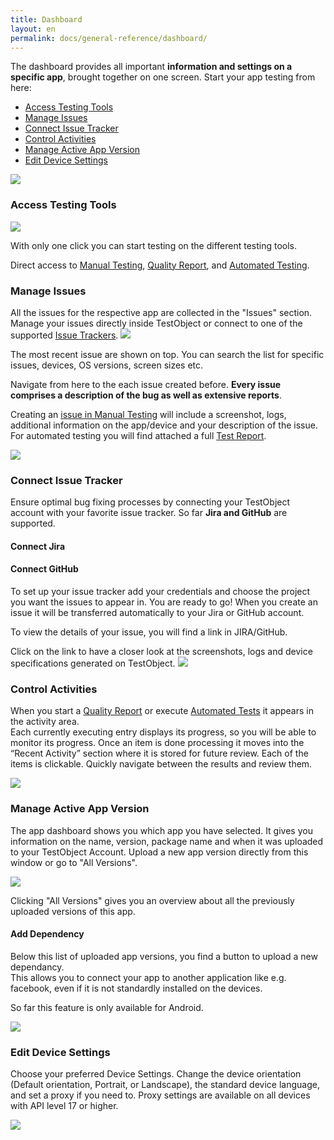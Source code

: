```yaml
---
title: Dashboard
layout: en
permalink: docs/general-reference/dashboard/
---
```


The dashboard provides all important <b>information and settings on a specific app</b>, brought together on one screen. Start your app testing from here:
<ul>
    <li><a href="#tool-access">Access Testing Tools</a></li>
    <li><a href="#issues">Manage Issues</a></li>
    <li><a href="#issue-tracker">Connect Issue Tracker</a></li>
    <li><a href="#activities">Control Activities</a></li>
    <li><a href="#app-versions">Manage Active App Version</a></li>
    <li><a href="#device-settings">Edit Device Settings</a></li>
</ul>



<img class="center shadow" src="/img/dashboard/app-dashboard.png">


<h3 id="tool-access">Access Testing Tools</h3>
<img class="center shadow" src="/img/dashboard/dashboard-testing.png">
 
 With only one click you can start testing on the different testing tools. 
 
 Direct access to <a href="/docs/testing-tools/manual-testing/">Manual Testing</a>, <a href="/docs/testing-tools/quality-report/">Quality Report</a>, and <a href="/docs/testing-tools/automation/">Automated Testing</a>. 

<h3 id="issues">Manage Issues</h3>
All the issues for the respective app are collected in the "Issues" section. Manage your issues directly inside TestObject or connect to one of the supported <a href="#issue-tracker">Issue Trackers</a>.

<img class="center shadow" src="/img/dashboard/issues.png">


The most recent issue are shown on top. You can search the list for specific issues, devices, OS versions, screen sizes etc.

Navigate from here to the each issue created before. <strong>Every issue comprises a description of the bug as well as extensive reports</strong>. 

Creating an <a href="/docs/testing-tools/manual-testing/#create-issue">issue in Manual Testing</a> will include a screenshot, logs, additional information on the app/device and your description of the issue.<br>
For automated testing you will find attached a full <a href="/docs/testing-tools/automation/reporting/">Test Report</a>.

<img class="center shadow" src="/img/dashboard/issuelist.png">

<h3 id="issue-tracker">Connect Issue Tracker</h3>


Ensure optimal bug fixing processes by connecting your TestObject account with your favorite issue tracker. So far <strong>Jira and GitHub</strong> are supported.

<h4>Connect Jira</h4>



<h4>Connect GitHub</h4>


To set up your issue tracker add your credentials and choose the project you want the issues to appear in. You are ready to go! 
When you create an issue it will be transferred automatically to your Jira or GitHub account. 

To view the details of your issue, you will find a  link in JIRA/GitHub. 

Click on the link to have a closer look at the screenshots, logs and device specifications generated on TestObject.
<img class="center shadow" src="/img/dashboard/jira-github.png">

<h3 id="activities">Control Activities</h3>

When you start a <a href="/docs/testing-tools/quality-report/">Quality Report</a> or execute <a href="/docs/testing-tools/automation/">Automated Tests</a> it appears in the activity area.<br>
Each currently executing entry displays its progress, so you will be able to monitor its progress. Once an item is done processing it moves into the “Recent Activity” section where it is stored for future review. Each of the items is clickable. Quickly navigate between the results and review them.

<img class="center shadow" src="/img/dashboard/activity.png">

<h3 id="app-versions">Manage Active App Version</h3>

The app dashboard shows you which app you have selected. It gives you information on the name, version, package name and when it was uploaded to your TestObject Account. Upload a new app version directly from this window or go to "All Versions".

<img class="center shadow" src="/img/dashboard/active_version.png">

Clicking "All Versions" gives you an overview about all the previously uploaded versions of this app. 

<h4>Add Dependency</h4>
Below this list of uploaded app versions, you find a button to upload a new dependancy.<br>
This allows you to connect your app to another application like e.g. facebook, even if it is not standardly installed on the devices.<br>

So far this feature is only available for Android.

<img class="center shadow" src="/img/dashboard/dependancy.png">

<h3 id="device-settings">Edit Device Settings</h3>

Choose your preferred Device Settings. Change the device orientation (Default orientation, Portrait, or Landscape), the standard device language, and set a proxy if you need to. Proxy settings are available on all devices with API level 17 or higher.

<img class="center shadow" src="/img/dashboard/device-settings.png">


<!--<h3 id="activity-stream">Activity Stream</h3>-->
